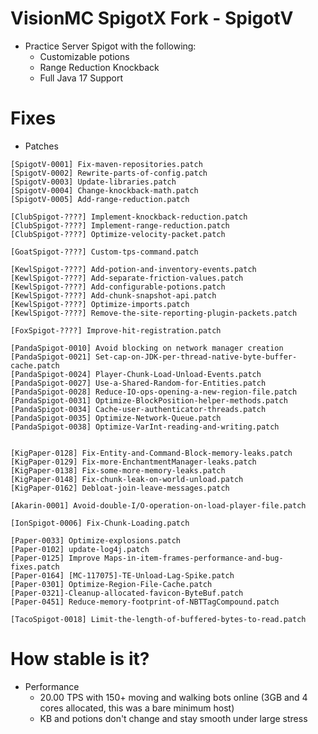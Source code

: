 # VisionMC SpigotX Fork - SpigotV
 
- Practice Server Spigot with the following:
  - Customizable potions
  - Range Reduction Knockback
  - Full Java 17 Support 

# Fixes

- Patches

```
[SpigotV-0001] Fix-maven-repositories.patch
[SpigotV-0002] Rewrite-parts-of-config.patch
[SpigotV-0003] Update-libraries.patch
[SpigotV-0004] Change-knockback-math.patch
[SpigotV-0005] Add-range-reduction.patch

[ClubSpigot-????] Implement-knockback-reduction.patch
[ClubSpigot-????] Implement-range-reduction.patch
[ClubSpigot-????] Optimize-velocity-packet.patch

[GoatSpigot-????] Custom-tps-command.patch

[KewlSpigot-????] Add-potion-and-inventory-events.patch
[KewlSpigot-????] Add-separate-friction-values.patch
[KewlSpigot-????] Add-configurable-potions.patch
[KewlSpigot-????] Add-chunk-snapshot-api.patch
[KewlSpigot-????] Optimize-imports.patch
[KewlSpigot-????] Remove-the-site-reporting-plugin-packets.patch

[FoxSpigot-????] Improve-hit-registration.patch

[PandaSpigot-0010] Avoid blocking on network manager creation
[PandaSpigot-0021] Set-cap-on-JDK-per-thread-native-byte-buffer-cache.patch
[PandaSpigot-0024] Player-Chunk-Load-Unload-Events.patch
[PandaSpigot-0027] Use-a-Shared-Random-for-Entities.patch
[PandaSpigot-0028] Reduce-IO-ops-opening-a-new-region-file.patch
[PandaSpigot-0031] Optimize-BlockPosition-helper-methods.patch
[PandaSpigot-0034] Cache-user-authenticator-threads.patch
[PandaSpigot-0035] Optimize-Network-Queue.patch
[PandaSpigot-0038] Optimize-VarInt-reading-and-writing.patch


[KigPaper-0128] Fix-Entity-and-Command-Block-memory-leaks.patch
[KigPaper-0129] Fix-more-EnchantmentManager-leaks.patch
[KigPaper-0138] Fix-some-more-memory-leaks.patch
[KigPaper-0148] Fix-chunk-leak-on-world-unload.patch
[KigPaper-0162] Debloat-join-leave-messages.patch

[Akarin-0001] Avoid-double-I/O-operation-on-load-player-file.patch

[IonSpigot-0006] Fix-Chunk-Loading.patch

[Paper-0033] Optimize-explosions.patch
[Paper-0102] update-log4j.patch
[Paper-0125] Improve Maps-in-item-frames-performance-and-bug-fixes.patch
[Paper-0164] [MC-117075]-TE-Unload-Lag-Spike.patch
[Paper-0301] Optimize-Region-File-Cache.patch
[Paper-0321]-Cleanup-allocated-favicon-ByteBuf.patch
[Paper-0451] Reduce-memory-footprint-of-NBTTagCompound.patch

[TacoSpigot-0018] Limit-the-length-of-buffered-bytes-to-read.patch
```

# How stable is it?

- Performance
  - 20.00 TPS with 150+ moving and walking bots online (3GB and 4 cores allocated, this was a bare minimum host)
  - KB and potions don't change and stay smooth under large stress
